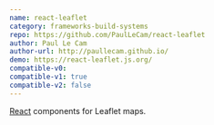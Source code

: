 ```yaml
---
name: react-leaflet
category: frameworks-build-systems
repo: https://github.com/PaulLeCam/react-leaflet
author: Paul Le Cam
author-url: http://paullecam.github.io/
demo: https://react-leaflet.js.org/
compatible-v0:
compatible-v1: true
compatible-v2: false
---
```


<a href="https://reactjs.org/">React</a> components for Leaflet maps.
